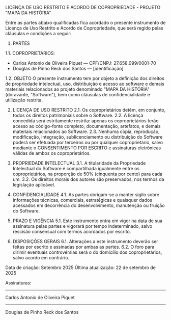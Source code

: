 LICENÇA DE USO RESTRITO E ACORDO DE COPROPRIEDADE - PROJETO "MAPA DA HISTÓRIA"

Entre as partes abaixo qualificadas fica acordado o presente instrumento de Licença de Uso Restrito e Acordo de Copropriedade, que será regido pelas cláusulas e condições a seguir:

1. PARTES

1.1. COPROPRIETÁRIOS:
- Carlos Antonio de Oliveira Piquet — CPF/CNPJ: 27.658.099/0001-70
- Douglas de Pinho Reck dos Santos — [identificação]

1.2. OBJETO
O presente instrumento tem por objeto a definição dos direitos de propriedade intelectual, uso, distribuição e acesso ao software e demais materiais relacionados ao projeto denominado "MAPA DA HISTÓRIA" (doravante, "Software"), bem como cláusulas de confidencialidade e utilização restrita.

2. LICENÇA DE USO RESTRITO
2.1. Os coproprietários detêm, em conjunto, todos os direitos patrimoniais sobre o Software.
2.2. A licença concedida será estritamente restrita: apenas os coproprietários terão acesso ao código-fonte completo, documentação, artefatos, e demais materiais relacionados ao Software.
2.3. Nenhuma cópia, reprodução, modificação, integração, sublicenciamento ou distribuição do Software poderá ser efetuada por terceiros ou por qualquer coproprietário, salvo mediante o CONSENTIMENTO POR ESCRITO e assinaturas eletrônicas válidas de ambos os coproprietários.

3. PROPRIEDADE INTELECTUAL
3.1. A titularidade da Propriedade Intelectual do Software é compartilhada igualmente entre os coproprietários, na proporção de 50% (cinquenta por cento) para cada um.
3.2. Os direitos morais dos autores são preservados, nos termos da legislação aplicável.

4. CONFIDENCIALIDADE
4.1. As partes obrigam-se a manter sigilo sobre informações técnicas, comerciais, estratégicas e quaisquer dados acessados em decorrência do desenvolvimento, manutenção ou fruição do Software.

5. PRAZO E VIGÊNCIA
5.1. Este instrumento entra em vigor na data de sua assinatura pelas partes e vigorará por tempo indeterminado, salvo rescisão consensual com termos acordados por escrito.

6. DISPOSIÇÕES GERAIS
6.1. Alterações a este instrumento deverão ser feitas por escrito e assinadas por ambas as partes.
6.2. O foro para dirimir eventuais controvérsias será o do domicílio dos coproprietários, salvo acordo em contrário.

Data de criação: Setembro 2025
Última atualização: 22 de setembro de 2025

Assinaturas:

_______________________________
Carlos Antonio de Oliveira Piquet

_______________________________
Douglas de Pinho Reck dos Santos
